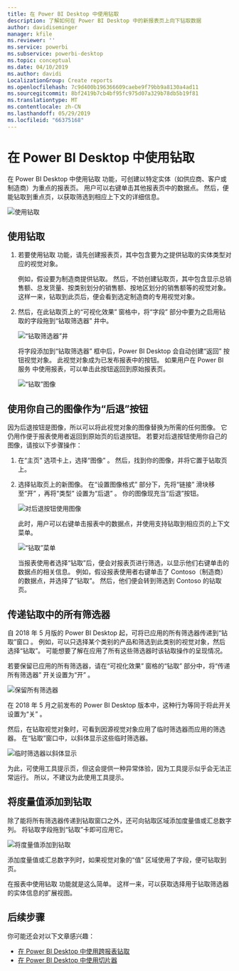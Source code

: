 ```yaml
---
title: 在 Power BI Desktop 中使用钻取
description: 了解如何在 Power BI Desktop 中的新报表页上向下钻取数据
author: davidiseminger
manager: kfile
ms.reviewer: ''
ms.service: powerbi
ms.subservice: powerbi-desktop
ms.topic: conceptual
ms.date: 04/10/2019
ms.author: davidi
LocalizationGroup: Create reports
ms.openlocfilehash: 7c9d400b196366609caebe9f79bb9a8130a4ad11
ms.sourcegitcommit: 8bf2419b7cb4bf95fc975d07a329b78db5b19f81
ms.translationtype: MT
ms.contentlocale: zh-CN
ms.lasthandoff: 05/29/2019
ms.locfileid: "66375168"
---
```

# <a name="use-drillthrough-in-power-bi-desktop"></a>在 Power BI Desktop 中使用钻取
在 Power BI Desktop  中使用钻取  功能，可创建以特定实体（如供应商、客户或制造商）为重点的报表页。 用户可以右键单击其他报表页中的数据点。 然后，便能钻取到重点页，以获取筛选到相应上下文的详细信息。

![使用钻取](media/desktop-drillthrough/drillthrough_01.png)

## <a name="using-drillthrough"></a>使用钻取
1. 若要使用钻取  功能，请先创建报表页，其中包含要为之提供钻取的实体类型对应的视觉对象。 

    例如，假设要为制造商提供钻取。 然后，不妨创建钻取页，其中包含显示总销售额、总发货量、按类别划分的销售额、按地区划分的销售额等的视觉对象。 这样一来，钻取到此页后，便会看到选定制造商的专用视觉对象。

2. 然后，在此钻取页上的“可视化效果”  窗格中，将“字段”  部分中要为之启用钻取的字段拖到“钻取筛选器”  井中。

    ![“钻取筛选器”井](media/desktop-drillthrough/drillthrough_02.png)

    将字段添加到“钻取筛选器”  框中后，Power BI Desktop  会自动创建“返回”  按钮视觉对象。 此视觉对象成为已发布报表中的按钮。 如果用户在 Power BI 服务  中使用报表，可以单击此按钮返回到原始报表页。

    ![“钻取”图像](media/desktop-drillthrough/drillthrough_03.png)

## <a name="use-your-own-image-for-a-back-button"></a>使用你自己的图像作为“后退”按钮    
 因为后退按钮是图像，所以可以将此视觉对象的图像替换为所需的任何图像。 它仍用作便于报表使用者返回到原始页的后退按钮。 若要对后退按钮使用你自己的图像，请按以下步骤操作：

1. 在“主页”  选项卡上，选择“图像”  。 然后，找到你的图像，并将它置于钻取页上。

2. 选择钻取页上的新图像。 在“设置图像格式”  部分下，先将“链接”  滑块移至“开”  ，再将“类型”  设置为“后退”  。 你的图像现充当“后退”按钮。

    ![对后退按钮使用图像](media/desktop-drillthrough/drillthrough_05.png)

    
     此时，用户可以右键单击报表中的数据点，并使用支持钻取到相应页的上下文菜单。 

    ![“钻取”菜单](media/desktop-drillthrough/drillthrough_04.png)

    当报表使用者选择“钻取”后，便会对报表页进行筛选，以显示他们右键单击的数据点的相关信息。 例如，假设报表使用者右键单击了 Contoso（制造商）的数据点，并选择了“钻取”。 然后，他们便会转到筛选到 Contoso 的钻取页。

## <a name="pass-all-filters-in-drillthrough"></a>传递钻取中的所有筛选器

自 2018 年 5 月版的 Power BI Desktop 起，可将已应用的所有筛选器传递到“钻取”窗口  。 例如，可以只选择某个类别的产品和筛选到此类别的视觉对象，然后选择“钻取”。 可能想要了解在应用了所有这些筛选器时该钻取操作的呈现情况。

若要保留已应用的所有筛选器，请在“可视化效果”  窗格的“钻取”  部分中，将“传递所有筛选器”  开关设置为“开”  。 

![保留所有筛选器](media/desktop-drillthrough/drillthrough_06.png)

在 2018 年 5 月之前发布的 Power BI Desktop  版本中，这种行为等同于将此开关设置为“关”  。

然后，在钻取视觉对象时，可看到因源视觉对象应用了临时筛选器而应用的筛选器。 在“钻取”窗口中，以斜体显示这些临时筛选器。 

![临时筛选器以斜体显示](media/desktop-drillthrough/drillthrough_07.png)

为此，可使用工具提示页，但这会提供一种异常体验，因为工具提示似乎会无法正常运行。 所以，不建议为此使用工具提示。

## <a name="add-a-measure-to-drillthrough"></a>将度量值添加到钻取

除了能将所有筛选器传递到钻取窗口之外，还可向钻取区域添加度量值或汇总数字列。 将钻取字段拖到“钻取”卡即可应用它。 

![将度量值添加到钻取](media/desktop-drillthrough/drillthrough_08.png)

添加度量值或汇总数字列时，如果视觉对象的“值”  区域使用了字段，便可钻取到页。

在报表中使用钻取  功能就是这么简单。 这样一来，可以获取选择用于钻取筛选器的实体信息的扩展视图。

## <a name="next-steps"></a>后续步骤

你可能还会对以下文章感兴趣：

* [在 Power BI Desktop 中使用跨报表钻取](desktop-cross-report-drill-through.md)
* [在 Power BI Desktop 中使用切片器](visuals/power-bi-visualization-slicers.md)

